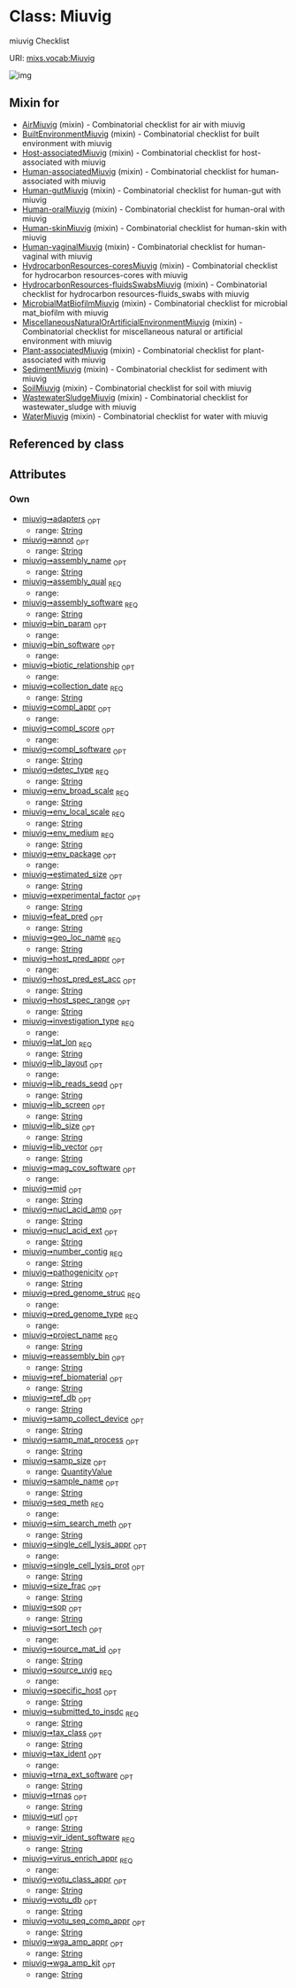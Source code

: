 
# Class: Miuvig


miuvig Checklist

URI: [mixs.vocab:Miuvig](https://w3id.org/mixs/vocab/Miuvig)


![img](http://yuml.me/diagram/nofunky;dir:TB/class/[QuantityValue],[QuantityValue]<samp_size%200..1-++[Miuvig&#124;submitted_to_insdc:string;investigation_type:investigation_type_enum;sample_name:string%20%3F;project_name:string;experimental_factor:string%20%3F;lat_lon:string;geo_loc_name:string;collection_date:string;env_broad_scale:string;env_local_scale:string;env_medium:string;env_package:env_package_enum%20%3F;estimated_size:string%20%3F;ref_biomaterial:string%20%3F;source_mat_id:string%20%3F;pathogenicity:string%20%3F;biotic_relationship:biotic_relationship_enum%20%3F;specific_host:string%20%3F;host_spec_range:string%20%3F;samp_collect_device:string%20%3F;samp_mat_process:string%20%3F;size_frac:string%20%3F;source_uvig:source_uvig_enum;virus_enrich_appr:virus_enrich_appr_enum;nucl_acid_ext:string%20%3F;nucl_acid_amp:string%20%3F;lib_size:string%20%3F;lib_reads_seqd:string%20%3F;lib_layout:lib_layout_enum%20%3F;lib_vector:string%20%3F;lib_screen:string%20%3F;mid:string%20%3F;adapters:string%20%3F;seq_meth:seq_meth_enum;tax_ident:tax_ident_enum%20%3F;assembly_qual:assembly_qual_enum;assembly_name:string%20%3F;assembly_software:string;annot:string%20%3F;number_contig:string;feat_pred:string%20%3F;ref_db:string%20%3F;sim_search_meth:string%20%3F;tax_class:string%20%3F;trnas:string%20%3F;trna_ext_software:string%20%3F;compl_score:compl_score_enum%20%3F;compl_software:string%20%3F;compl_appr:compl_appr_enum%20%3F;sort_tech:sort_tech_enum%20%3F;single_cell_lysis_appr:single_cell_lysis_appr_enum%20%3F;single_cell_lysis_prot:string%20%3F;wga_amp_appr:string%20%3F;wga_amp_kit:string%20%3F;bin_param:bin_param_enum%20%3F;bin_software:bin_software_enum%20%3F;reassembly_bin:string%20%3F;mag_cov_software:mag_cov_software_enum%20%3F;vir_ident_software:string;pred_genome_type:pred_genome_type_enum;pred_genome_struc:pred_genome_struc_enum;detec_type:string;votu_class_appr:string%20%3F;votu_seq_comp_appr:string%20%3F;votu_db:string%20%3F;host_pred_appr:host_pred_appr_enum%20%3F;host_pred_est_acc:string%20%3F;url:string%20%3F;sop:string%20%3F],[WaterMiuvig]uses%20-.->[Miuvig],[WastewaterSludgeMiuvig]uses%20-.->[Miuvig],[SoilMiuvig]uses%20-.->[Miuvig],[SedimentMiuvig]uses%20-.->[Miuvig],[Plant-associatedMiuvig]uses%20-.->[Miuvig],[MiscellaneousNaturalOrArtificialEnvironmentMiuvig]uses%20-.->[Miuvig],[MicrobialMatBiofilmMiuvig]uses%20-.->[Miuvig],[HydrocarbonResources-fluidsSwabsMiuvig]uses%20-.->[Miuvig],[HydrocarbonResources-coresMiuvig]uses%20-.->[Miuvig],[Human-vaginalMiuvig]uses%20-.->[Miuvig],[Human-skinMiuvig]uses%20-.->[Miuvig],[Human-oralMiuvig]uses%20-.->[Miuvig],[Human-gutMiuvig]uses%20-.->[Miuvig],[Human-associatedMiuvig]uses%20-.->[Miuvig],[Host-associatedMiuvig]uses%20-.->[Miuvig],[BuiltEnvironmentMiuvig]uses%20-.->[Miuvig],[AirMiuvig]uses%20-.->[Miuvig],[WaterMiuvig],[WastewaterSludgeMiuvig],[SoilMiuvig],[SedimentMiuvig],[Plant-associatedMiuvig],[MiscellaneousNaturalOrArtificialEnvironmentMiuvig],[MicrobialMatBiofilmMiuvig],[HydrocarbonResources-fluidsSwabsMiuvig],[HydrocarbonResources-coresMiuvig],[Human-vaginalMiuvig],[Human-skinMiuvig],[Human-oralMiuvig],[Human-gutMiuvig],[Human-associatedMiuvig],[Host-associatedMiuvig],[BuiltEnvironmentMiuvig],[AirMiuvig])

## Mixin for

 * [AirMiuvig](AirMiuvig.md) (mixin)  - Combinatorial checklist for air with miuvig
 * [BuiltEnvironmentMiuvig](BuiltEnvironmentMiuvig.md) (mixin)  - Combinatorial checklist for built environment with miuvig
 * [Host-associatedMiuvig](Host-associatedMiuvig.md) (mixin)  - Combinatorial checklist for host-associated with miuvig
 * [Human-associatedMiuvig](Human-associatedMiuvig.md) (mixin)  - Combinatorial checklist for human-associated with miuvig
 * [Human-gutMiuvig](Human-gutMiuvig.md) (mixin)  - Combinatorial checklist for human-gut with miuvig
 * [Human-oralMiuvig](Human-oralMiuvig.md) (mixin)  - Combinatorial checklist for human-oral with miuvig
 * [Human-skinMiuvig](Human-skinMiuvig.md) (mixin)  - Combinatorial checklist for human-skin with miuvig
 * [Human-vaginalMiuvig](Human-vaginalMiuvig.md) (mixin)  - Combinatorial checklist for human-vaginal with miuvig
 * [HydrocarbonResources-coresMiuvig](HydrocarbonResources-coresMiuvig.md) (mixin)  - Combinatorial checklist for hydrocarbon resources-cores with miuvig
 * [HydrocarbonResources-fluidsSwabsMiuvig](HydrocarbonResources-fluidsSwabsMiuvig.md) (mixin)  - Combinatorial checklist for hydrocarbon resources-fluids_swabs with miuvig
 * [MicrobialMatBiofilmMiuvig](MicrobialMatBiofilmMiuvig.md) (mixin)  - Combinatorial checklist for microbial mat_biofilm with miuvig
 * [MiscellaneousNaturalOrArtificialEnvironmentMiuvig](MiscellaneousNaturalOrArtificialEnvironmentMiuvig.md) (mixin)  - Combinatorial checklist for miscellaneous natural or artificial environment with miuvig
 * [Plant-associatedMiuvig](Plant-associatedMiuvig.md) (mixin)  - Combinatorial checklist for plant-associated with miuvig
 * [SedimentMiuvig](SedimentMiuvig.md) (mixin)  - Combinatorial checklist for sediment with miuvig
 * [SoilMiuvig](SoilMiuvig.md) (mixin)  - Combinatorial checklist for soil with miuvig
 * [WastewaterSludgeMiuvig](WastewaterSludgeMiuvig.md) (mixin)  - Combinatorial checklist for wastewater_sludge with miuvig
 * [WaterMiuvig](WaterMiuvig.md) (mixin)  - Combinatorial checklist for water with miuvig

## Referenced by class


## Attributes


### Own

 * [miuvig➞adapters](miuvig_adapters.md)  <sub>OPT</sub>
     * range: [String](types/String.md)
 * [miuvig➞annot](miuvig_annot.md)  <sub>OPT</sub>
     * range: [String](types/String.md)
 * [miuvig➞assembly_name](miuvig_assembly_name.md)  <sub>OPT</sub>
     * range: [String](types/String.md)
 * [miuvig➞assembly_qual](miuvig_assembly_qual.md)  <sub>REQ</sub>
     * range: 
 * [miuvig➞assembly_software](miuvig_assembly_software.md)  <sub>REQ</sub>
     * range: [String](types/String.md)
 * [miuvig➞bin_param](miuvig_bin_param.md)  <sub>OPT</sub>
     * range: 
 * [miuvig➞bin_software](miuvig_bin_software.md)  <sub>OPT</sub>
     * range: 
 * [miuvig➞biotic_relationship](miuvig_biotic_relationship.md)  <sub>OPT</sub>
     * range: 
 * [miuvig➞collection_date](miuvig_collection_date.md)  <sub>REQ</sub>
     * range: [String](types/String.md)
 * [miuvig➞compl_appr](miuvig_compl_appr.md)  <sub>OPT</sub>
     * range: 
 * [miuvig➞compl_score](miuvig_compl_score.md)  <sub>OPT</sub>
     * range: 
 * [miuvig➞compl_software](miuvig_compl_software.md)  <sub>OPT</sub>
     * range: [String](types/String.md)
 * [miuvig➞detec_type](miuvig_detec_type.md)  <sub>REQ</sub>
     * range: [String](types/String.md)
 * [miuvig➞env_broad_scale](miuvig_env_broad_scale.md)  <sub>REQ</sub>
     * range: [String](types/String.md)
 * [miuvig➞env_local_scale](miuvig_env_local_scale.md)  <sub>REQ</sub>
     * range: [String](types/String.md)
 * [miuvig➞env_medium](miuvig_env_medium.md)  <sub>REQ</sub>
     * range: [String](types/String.md)
 * [miuvig➞env_package](miuvig_env_package.md)  <sub>OPT</sub>
     * range: 
 * [miuvig➞estimated_size](miuvig_estimated_size.md)  <sub>OPT</sub>
     * range: [String](types/String.md)
 * [miuvig➞experimental_factor](miuvig_experimental_factor.md)  <sub>OPT</sub>
     * range: [String](types/String.md)
 * [miuvig➞feat_pred](miuvig_feat_pred.md)  <sub>OPT</sub>
     * range: [String](types/String.md)
 * [miuvig➞geo_loc_name](miuvig_geo_loc_name.md)  <sub>REQ</sub>
     * range: [String](types/String.md)
 * [miuvig➞host_pred_appr](miuvig_host_pred_appr.md)  <sub>OPT</sub>
     * range: 
 * [miuvig➞host_pred_est_acc](miuvig_host_pred_est_acc.md)  <sub>OPT</sub>
     * range: [String](types/String.md)
 * [miuvig➞host_spec_range](miuvig_host_spec_range.md)  <sub>OPT</sub>
     * range: [String](types/String.md)
 * [miuvig➞investigation_type](miuvig_investigation_type.md)  <sub>REQ</sub>
     * range: 
 * [miuvig➞lat_lon](miuvig_lat_lon.md)  <sub>REQ</sub>
     * range: [String](types/String.md)
 * [miuvig➞lib_layout](miuvig_lib_layout.md)  <sub>OPT</sub>
     * range: 
 * [miuvig➞lib_reads_seqd](miuvig_lib_reads_seqd.md)  <sub>OPT</sub>
     * range: [String](types/String.md)
 * [miuvig➞lib_screen](miuvig_lib_screen.md)  <sub>OPT</sub>
     * range: [String](types/String.md)
 * [miuvig➞lib_size](miuvig_lib_size.md)  <sub>OPT</sub>
     * range: [String](types/String.md)
 * [miuvig➞lib_vector](miuvig_lib_vector.md)  <sub>OPT</sub>
     * range: [String](types/String.md)
 * [miuvig➞mag_cov_software](miuvig_mag_cov_software.md)  <sub>OPT</sub>
     * range: 
 * [miuvig➞mid](miuvig_mid.md)  <sub>OPT</sub>
     * range: [String](types/String.md)
 * [miuvig➞nucl_acid_amp](miuvig_nucl_acid_amp.md)  <sub>OPT</sub>
     * range: [String](types/String.md)
 * [miuvig➞nucl_acid_ext](miuvig_nucl_acid_ext.md)  <sub>OPT</sub>
     * range: [String](types/String.md)
 * [miuvig➞number_contig](miuvig_number_contig.md)  <sub>REQ</sub>
     * range: [String](types/String.md)
 * [miuvig➞pathogenicity](miuvig_pathogenicity.md)  <sub>OPT</sub>
     * range: [String](types/String.md)
 * [miuvig➞pred_genome_struc](miuvig_pred_genome_struc.md)  <sub>REQ</sub>
     * range: 
 * [miuvig➞pred_genome_type](miuvig_pred_genome_type.md)  <sub>REQ</sub>
     * range: 
 * [miuvig➞project_name](miuvig_project_name.md)  <sub>REQ</sub>
     * range: [String](types/String.md)
 * [miuvig➞reassembly_bin](miuvig_reassembly_bin.md)  <sub>OPT</sub>
     * range: [String](types/String.md)
 * [miuvig➞ref_biomaterial](miuvig_ref_biomaterial.md)  <sub>OPT</sub>
     * range: [String](types/String.md)
 * [miuvig➞ref_db](miuvig_ref_db.md)  <sub>OPT</sub>
     * range: [String](types/String.md)
 * [miuvig➞samp_collect_device](miuvig_samp_collect_device.md)  <sub>OPT</sub>
     * range: [String](types/String.md)
 * [miuvig➞samp_mat_process](miuvig_samp_mat_process.md)  <sub>OPT</sub>
     * range: [String](types/String.md)
 * [miuvig➞samp_size](miuvig_samp_size.md)  <sub>OPT</sub>
     * range: [QuantityValue](QuantityValue.md)
 * [miuvig➞sample_name](miuvig_sample_name.md)  <sub>OPT</sub>
     * range: [String](types/String.md)
 * [miuvig➞seq_meth](miuvig_seq_meth.md)  <sub>REQ</sub>
     * range: 
 * [miuvig➞sim_search_meth](miuvig_sim_search_meth.md)  <sub>OPT</sub>
     * range: [String](types/String.md)
 * [miuvig➞single_cell_lysis_appr](miuvig_single_cell_lysis_appr.md)  <sub>OPT</sub>
     * range: 
 * [miuvig➞single_cell_lysis_prot](miuvig_single_cell_lysis_prot.md)  <sub>OPT</sub>
     * range: [String](types/String.md)
 * [miuvig➞size_frac](miuvig_size_frac.md)  <sub>OPT</sub>
     * range: [String](types/String.md)
 * [miuvig➞sop](miuvig_sop.md)  <sub>OPT</sub>
     * range: [String](types/String.md)
 * [miuvig➞sort_tech](miuvig_sort_tech.md)  <sub>OPT</sub>
     * range: 
 * [miuvig➞source_mat_id](miuvig_source_mat_id.md)  <sub>OPT</sub>
     * range: [String](types/String.md)
 * [miuvig➞source_uvig](miuvig_source_uvig.md)  <sub>REQ</sub>
     * range: 
 * [miuvig➞specific_host](miuvig_specific_host.md)  <sub>OPT</sub>
     * range: [String](types/String.md)
 * [miuvig➞submitted_to_insdc](miuvig_submitted_to_insdc.md)  <sub>REQ</sub>
     * range: [String](types/String.md)
 * [miuvig➞tax_class](miuvig_tax_class.md)  <sub>OPT</sub>
     * range: [String](types/String.md)
 * [miuvig➞tax_ident](miuvig_tax_ident.md)  <sub>OPT</sub>
     * range: 
 * [miuvig➞trna_ext_software](miuvig_trna_ext_software.md)  <sub>OPT</sub>
     * range: [String](types/String.md)
 * [miuvig➞trnas](miuvig_trnas.md)  <sub>OPT</sub>
     * range: [String](types/String.md)
 * [miuvig➞url](miuvig_url.md)  <sub>OPT</sub>
     * range: [String](types/String.md)
 * [miuvig➞vir_ident_software](miuvig_vir_ident_software.md)  <sub>REQ</sub>
     * range: [String](types/String.md)
 * [miuvig➞virus_enrich_appr](miuvig_virus_enrich_appr.md)  <sub>REQ</sub>
     * range: 
 * [miuvig➞votu_class_appr](miuvig_votu_class_appr.md)  <sub>OPT</sub>
     * range: [String](types/String.md)
 * [miuvig➞votu_db](miuvig_votu_db.md)  <sub>OPT</sub>
     * range: [String](types/String.md)
 * [miuvig➞votu_seq_comp_appr](miuvig_votu_seq_comp_appr.md)  <sub>OPT</sub>
     * range: [String](types/String.md)
 * [miuvig➞wga_amp_appr](miuvig_wga_amp_appr.md)  <sub>OPT</sub>
     * range: [String](types/String.md)
 * [miuvig➞wga_amp_kit](miuvig_wga_amp_kit.md)  <sub>OPT</sub>
     * range: [String](types/String.md)
